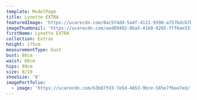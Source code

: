 ```yaml
---
template: ModelPage
title: Lynette EXTRA
featuredImage: 'https://ucarecdn.com/8ac5f4dd-5a4f-4111-9390-a757bdcb7b0c/'
imageThumbnail: 'https://ucarecdn.com/aed89492-8ba5-41b8-9265-fff6ae331bb4/'
firstName: Lynette EXTRA
collection: Extras
height: 175cm
measurementType: bust
bust: 86cm
waist: 66cm
hips: 99cm
size: 8/10
shoeSize: '8'
imagePortfolio:
  - image: 'https://ucarecdn.com/b3b87fd3-7e5d-4653-9bce-585e7f6ae7ed/'
---
```


